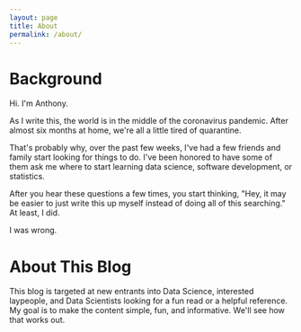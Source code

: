 ```yaml
---
layout: page
title: About
permalink: /about/
---
```


# Background

Hi.  I'm Anthony.

As I write this, the world is in the middle of the coronavirus pandemic.
After almost six months at home, we're all a little tired of quarantine.

That's probably why, over the past few weeks, I've had a few friends
and family start looking for things to do.  I've been honored to have
some of them ask me where to start learning data science, software development,
or statistics.

After you hear these questions a few times, you start thinking, "Hey, it may 
be easier to just write this up myself instead of doing all of this searching."
At least, I did.

I was wrong.

# About This Blog

This blog is targeted at new entrants into Data Science, interested laypeople,
and Data Scientists looking for a fun read or a helpful reference.  My goal is
to make the content simple, fun, and informative.  We'll see how that works out.
